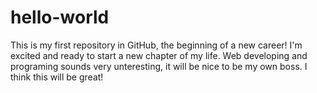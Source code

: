 # hello-world
This is my first repository in GitHub, the beginning of a new career!
I'm excited and ready to start a new chapter of my life. 
Web developing and programing sounds very unteresting, it will be nice to be my own boss.
I think this will be great!
